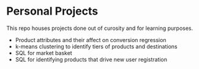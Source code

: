 # Personal Projects

This repo houses projects done out of curosity and for learning purposes.

- Product attributes and their affect on conversion regression
- k-means clustering to identify tiers of products and destinations
- SQL for market basket
- SQL for identifying products that drive new user registration
